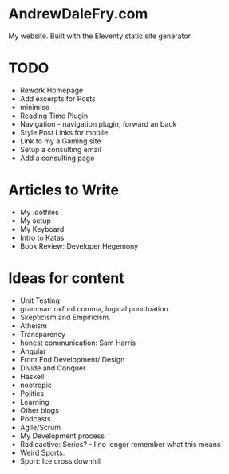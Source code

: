 # AndrewDaleFry.com

My website. Built with the Eleventy static site generator. 

# TODO
- Rework Homepage
- Add excerpts for Posts
- minimise
- Reading Time Plugin
- Navigation - navigation plugin, forward an back 
- Style Post Links for mobile
- Link to my a Gaming site
- Setup a consulting email
- Add a consulting page

# Articles to Write
- My .dotfiles
- My setup
- My Keyboard
- Intro to Katas
- Book Review: Developer Hegemony

# Ideas for content
- Unit Testing
- grammar: oxford comma, logical punctuation.
- Skepticism and Empiricism.
- Atheism
- Transparency
- honest communication: Sam Harris
- Angular
- Front End Development/ Design
- Divide and Conquer
- Haskell
- nootropic
- Politics
- Learning
- Other blogs
- Podcasts
- Agile/Scrum
- My Development process
- Radioactive: Series? - I no longer remember what this means
- Weird Sports.
- Sport: Ice cross downhill




